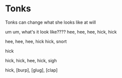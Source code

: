 # Tonks
Tonks can change what she looks like at will

um um, what's it look like???? hee, hee, hee, hick, hick

hee, hee, hee, hick hick, snort

hick

hick, hick, hee, hick, sigh

hick, [burp], [glug], [clap]

